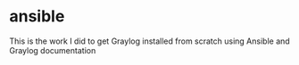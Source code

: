 # ansible

This is the work I did to get Graylog installed from scratch using Ansible and Graylog documentation
